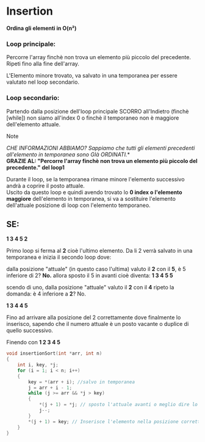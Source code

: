 # Insertion

**Ordina gli elementi in O(n²)**

### **Loop principale:**
Percorre l'array finchè non trova un elemento più piccolo del precedente.
Ripeti fino alla fine dell'array.

L'Elemento minore trovato, va salvato in una temporanea per essere valutato nel loop secondario.

### **Loop secondario:**
Partendo dalla posizione dell'loop principale SCORRO all'Indietro (finchè [while]) non siamo all'index 0 o finchè il temporaneo non è maggiore dell'elemento attuale.

>[!NOTE]
>**CHE INFORMAZIONI ABBIAMO? Sappiamo che* tutti gli elementi precedenti all'elemento in temporanea sono GIà ORDINATI.**  
>**GRAZIE AL: "Percorre l'array finchè non trova un elemento più piccolo del precedente." del loop1**<br>

Durante il loop, se la temporanea rimane minore l'elemento successivo andrà a coprire il posto attuale.  
Uscito da questo loop e quindi avendo trovato lo **0 index o l'elemento maggiore** dell'elemento in temporanea, si va a sostituire l'elemento dell'attuale posizione di loop con l'elemento temporaneo.  

## SE:

**1 3 4 5 2**

Primo loop si ferma al **2** cioè l'ultimo elemento.
Da li 2 verrà salvato in una temporanea e inizia il secondo loop dove:

dalla posizione "attuale" (in questo caso l'ultima) valuto il **2** con il **5**,
è 5 inferiore di 2? **No.**
allora sposto il 5 in avanti cioè diventa:
**1 3 4 5 5**

scendo di uno, dalla posizione "attuale" valuto il **2** con il **4**
ripeto la domanda:
è 4 inferiore a **2**? No.

**1 3 4 4 5**

Fino ad arrivare alla posizione del 2 correttamente dove finalmente lo inserisco, 
sapendo che il numero attuale è un posto vacante o duplice di quello successivo.

Finendo con 
**1 2 3 4 5**

```c
void insertionSort(int *arr, int n)
{
	int i, key, *j;
	for (i = 1; i < n; i++)
	{
		key = *(arr + i); //salvo in temporanea
		j = arr + i - 1;
		while (j >= arr && *j > key)
		{
			*(j + 1) = *j; // sposto l'attuale avanti o meglio dire lo copio
			j--;
		}
		*(j + 1) = key; // Inserisce l'elemento nella posizione corretta
	}
}
```